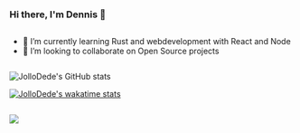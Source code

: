 ### Hi there, I'm Dennis 👋

## 
- 🌱 I’m currently learning Rust and webdevelopment with React and Node
- 👯 I’m looking to collaborate on Open Source projects

<div id="test">
    <div id="another" style="display: inline-block">

![JolloDede's GitHub stats](https://github-readme-stats.vercel.app/api?username=JolloDede&theme=midnight-purple)
        <div>

[![JolloDede's wakatime stats](https://github-readme-stats.vercel.app/api/wakatime/?username=JolloDede&theme=midnight-purple)](https://github.com/anuraghazra/github-readme-stats)
        </div>
    </div>

<img style="display: inline" src="https://github-readme-stats.vercel.app/api/top-langs/?username=JolloDede&hide_border=true&langs_count=8&theme=midnight-purple" />
</div>


<!--
**JolloDede/JolloDede** is a ✨ _special_ ✨ repository because its `README.md` (this file) appears on your GitHub profile.

Here are some ideas to get you started:

- 🔭 I’m currently working on ...
- 🌱 I’m currently learning ...
- 👯 I’m looking to collaborate on ...
- 🤔 I’m looking for help with ...
- 💬 Ask me about ...
- 📫 How to reach me: ...
- 😄 Pronouns: ...
- ⚡ Fun fact: ...
-->


